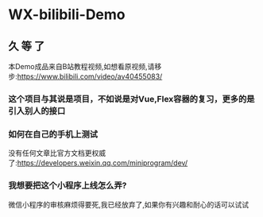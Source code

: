 # WX-bilibili-Demo

## 久 等 了
本Demo成品来自B站教程视频,如想看原视频,请移步:https://www.bilibili.com/video/av40455083/

### 这个项目与其说是项目，不如说是对Vue,Flex容器的复习，更多的是引入别人的接口

### 如何在自己的手机上测试
没有任何文章比官方文档更权威了:https://developers.weixin.qq.com/miniprogram/dev/

### 我想要把这个小程序上线怎么弄?
微信小程序的审核麻烦得要死,我已经放弃了,如果你有兴趣和耐心的话可以试试
